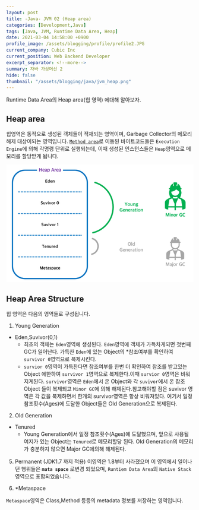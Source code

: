 ```yaml
---
layout: post
title: -Java- JVM 02 (Heap area)
categories: [Development,Java]
tags: [Java, JVM, Runtime Data Area, Heap]
date: 2021-03-04 14:58:00 +0900
profile_image: /assets/blogging/profile/profile2.JPG
current_company: Cubic Inc
current_position: Web Backend Developer
excerpt_separator: <!--more-->
summary: 자바 가상머신 2
hide: false
thumbnail: "/assets/blogging/java/jvm_heap.png"
---
```

Runtime Data Area의 Heap area(힙 영역) 에대해 알아보자.
<!--more-->
## Heap area

힙영역은 동적으로 생성된 객체들이 적재되는 영역이며, Garbage Collector의 메모리 해제 대상이되는 영역입니다. [`Method area`](https://kimchi-dev.github.io/posts/Java_JVM01/#1-method-area)로 이동된 바이트코드들은 `Execution Engine`에 의해 각명령 단위로 실행되는데, 이때 생성된 인스턴스들은 `Heap`영역으로 메모리를 할당받게 됩니다.


![JVM Heap](/assets/blogging/java/jvm_heap.png)

## Heap Area Structure

힙 영역은 다음의 영역들로 구성됩니다.
1. Young Generation
- Eden,Suvivor(0,1)
    - 최초의 객체는  `Eden`영역에 생성된다. `Eden`영역에 객체가 가득차게되면 첫번째 GC가 일어난다. 가득찬 `Eden`에 있는 Object의 *참조여부를 확인하여 `survivor 0`영역으로 복제시킨다.
    - `survior 0`영역이 가득찬다면 참조여부를 한번 더 확인하여 참조를 받고있는 Object 에한하여 `survivor 1`영역으로 복제한다.이때 `survior 0`영역은 비워지게된다. `survivor`영역은 `Eden`에서 온 Object와 각 `suvivor`에서 온 참조Object 들이 복제되고 `Minor GC`에 의해 해제된다.참고해야할 점은 suvivor 영역은 각 값을 복제하면서 한개의 survivor영역은 항상 비워져있다.  여기서 일정 참조횟수(Ages)에 도달한 Object들은 Old Generation으로 복제된다.

2. Old Generation
- Tenured
    - Young Generation에서 일정 참조횟수(Ages)에 도달했으며, 앞으로 사용될 여지가 있는 Object는 `Tenured`로 메모리할당 된다. Old Generation의 메모리가 충분하지 않으면 Major GC에의해 해제된다.

5. Permanent (JDK1.7 까지 적용)
   이영역은 1.8부터 사라졌으며 이 영역에서 일어나던 행위들은 **`mata space`** 로변경 되었으며,
   `Runtiem Data Area`의 `Native Stack`영역으로 포함되었습니다.

5. *Metaspace

`Metaspace`영역은 Class,Method 등등의 metadata 정보를 저장하는 영역입니다.
